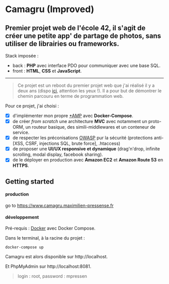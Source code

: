# Camagru (Improved)
#####
Premier projet web de l'école 42, il s'agit de créer une petite app' de partage de photos, **sans utiliser de librairies ou frameworks**.
---

Stack imposée : 
- back : **PHP** avec interface PDO pour communiquer avec une base SQL.
- front : **HTML**, **CSS** et **JavaScript**.
---

>Ce projet est un reboot du premier projet web que j'ai réalisé il y a deux ans (dispo [ici](https://github.com/mpressen/web-portfolio/tree/master/camagru), attention les yeux !). Il a pour but de démontrer le chemin parcouru en terme de programmation web.

Pour ce projet, j'ai choisi :
- [x] d'implémenter mon propre [*AMP](https://fr.wikipedia.org/wiki/*AMP) avec **Docker-Compose**.
- [x] de créer _from scratch_ une architecture **MVC** avec notamment un proto-ORM, un routeur basique, des simili-middlewares et un conteneur de service.
- [x] de respecter les préconisations [OWASP](https://www.owasp.org/index.php/Main_Page) pur la sécurité (protections anti-[XSS, CSRF, injections SQL, brute force], .htaccess) 
- [x] de proposer une **UI/UX responsive et dynamique** (drag'n'drop, infinite scrolling, modal display, facebook sharing).
- [x] de le déployer en production avec **Amazon EC2** et **Amazon Route 53** en **HTTPS**.

## Getting started

#### production

go to <https://www.camagru.maximilien-pressense.fr>

#### développement
Pré-requis : [Docker](https://www.docker.com/) avec Docker Compose.

Dans le terminal, à la racine du projet :
```
docker-compose up
```

Camagru est alors disponible sur http://localhost.

Et PhpMyAdmin sur http://localhost:8081.
>login : root, password : mpressen

